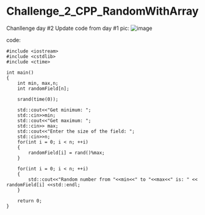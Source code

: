 # Challenge_2_CPP_RandomWithArray
Chanllenge day #2 Update code from day #1
pic:
![image](https://user-images.githubusercontent.com/42646031/184905773-7ed89713-e0c9-4b98-a811-1aff7ba508b3.png)

code:
```
#include <iostream>
#include <cstdlib>
#include <ctime>

int main()
{
    int min, max,n;
    int randomField[n];
    
    srand(time(0));
    
    std::cout<<"Get minimum: ";
    std::cin>>min;
    std::cout<<"Get maximum: ";
    std::cin>> max;
    std::cout<<"Enter the size of the field: ";
    std::cin>>n;
    for(int i = 0; i < n; ++i)
    {
        randomField[i] = rand()%max;
    }
    
    for(int i = 0; i < n; ++i)
    {
        std::cout<<"Random number from "<<min<<" to "<<max<<" is: " << randomField[i] <<std::endl;
    }
    
    return 0;
}
```
